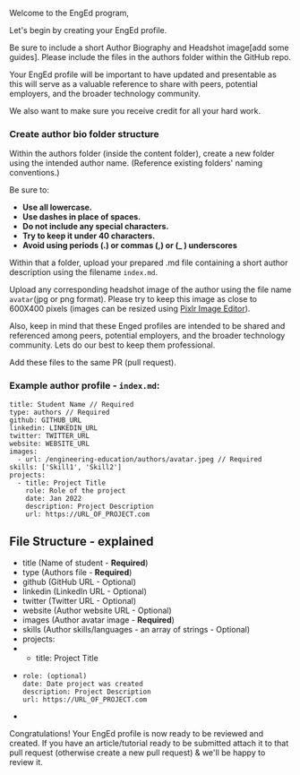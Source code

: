 Welcome to the EngEd program,

Let's begin by creating your EngEd profile.

Be sure to include a short Author Biography and Headshot image[add some guides]. Please include the files in the authors folder within the GitHub repo. 

Your EngEd profile will be important to have updated and presentable as this will serve as a valuable reference to share with peers, potential employers, and the broader technology community.

We also want to make sure you receive credit for all your hard work.

### Create author bio folder structure
Within the authors folder (inside the content folder), create a new folder using the intended author name. (Reference existing folders' naming conventions.)

Be sure to:
- **Use all lowercase.**
- **Use dashes in place of spaces.**
- **Do not include any special characters.**
- **Try to keep it under 40 characters.**
- **Avoid using periods (.) or commas (,) or (_ ) underscores**

Within that a folder, upload your prepared .md file containing a short author description using the filename `index.md`. 

Upload any corresponding headshot image of the author using the file name `avatar`(jpg or png format). Please try to keep this image as close to 600X400 pixels (images can be resized using [Pixlr Image Editor](https://pixlr.com/e)). 

Also, keep in mind that these Enged profiles are intended to be shared and referenced among peers, potential employers, and the broader technology community. Lets do our best to keep them professional.

Add these files to the same PR (pull request).

### Example author profile - `index.md`: 
```
title: Student Name // Required
type: authors // Required
github: GITHUB_URL
linkedin: LINKEDIN_URL
twitter: TWITTER_URL
website: WEBSITE_URL
images: 
  - url: /engineering-education/authors/avatar.jpeg // Required
skills: ['Skill1', 'Skill2']
projects: 
  - title: Project Title
    role: Role of the project
    date: Jan 2022
    description: Project Description
    url: https://URL_OF_PROJECT.com
```

## File Structure - explained
- title (Name of student - **Required**)
- type (Authors file - **Required**)
- github (GitHub URL - Optional)
- linkedin (LinkedIn URL - Optional)
- twitter (Twitter URL - Optional)
- website (Author website URL - Optional)
- images (Author avatar image - **Required**)
- skills (Author skills/languages - an array of strings - Optional)
- projects:
-   - title: Project Title
-     role: (optional)
      date: Date project was created
      description: Project Description
      url: https://URL_OF_PROJECT.com
-   

Congratulations! Your EngEd profile is now ready to be reviewed and created. If you have an article/tutorial ready to be submitted attach it to that pull request (otherwise create a new pull request) & we'll be happy to review it.
